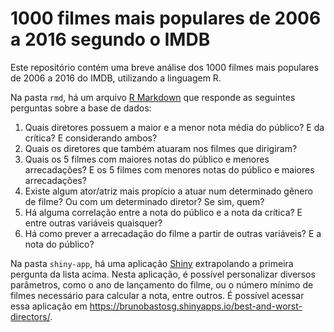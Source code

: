 # 1000 filmes mais populares de 2006 a 2016 segundo o IMDB

Este repositório contém uma breve análise dos 1000 filmes mais populares de 2006 a 2016 do IMDB, utilizando a linguagem R.

Na pasta `rmd`, há um arquivo [R Markdown](https://rmarkdown.rstudio.com/) que responde as seguintes perguntas sobre a base de dados:

1. Quais diretores possuem a maior e a menor nota média do público? E da crítica? E considerando ambos?
2. Quais os diretores que também atuaram nos filmes que dirigiram?
3. Quais os 5 filmes com maiores notas do público e menores arrecadações? E os 5 filmes com menores notas do público e maiores arrecadações?
4. Existe algum ator/atriz mais propício a atuar num determinado gênero de filme? Ou com um determinado diretor? Se sim, quem?
5. Há alguma correlação entre a nota do público e a nota da crítica? E entre outras variáveis quaisquer?
6. Há como prever a arrecadação do filme a partir de outras variáveis? E a nota do público?

Na pasta `shiny-app`, há uma aplicação [Shiny](https://shiny.rstudio.com/) extrapolando a primeira pergunta da lista acima. Nesta aplicação, é possível personalizar diversos parâmetros, como o ano de lançamento do filme, ou o número mínimo de filmes necessário para calcular a nota, entre outros. É possível acessar essa aplicação em https://brunobastosg.shinyapps.io/best-and-worst-directors/.
